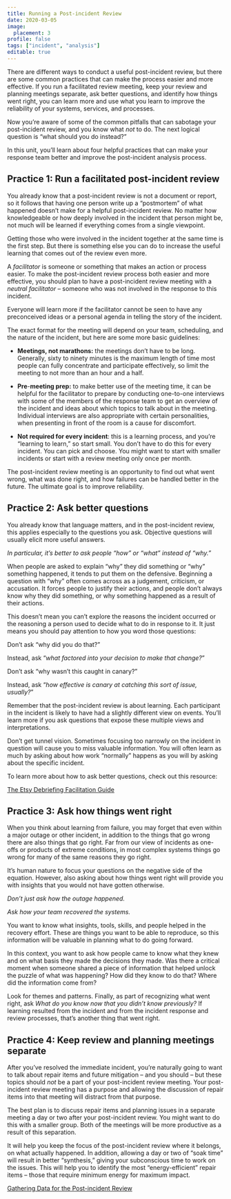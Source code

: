 ```yaml
---
title: Running a Post-incident Review
date: 2020-03-05
image:
  placement: 3
profile: false
tags: ["incident", "analysis"]
editable: true
---
```


There are different ways to conduct a useful post-incident review, but there are
some common practices that can make the process easier and more effective. If
you run a facilitated review meeting, keep your review and planning meetings
separate, ask better questions, and identify how things went right, you can
learn more and use what you learn to improve the reliability of your systems,
services, and processes.

Now you’re aware of some of the common pitfalls that can sabotage your
post-incident review, and you know what *not* to do. The next logical question
is “what should you do instead?”

In this unit, you’ll learn about four helpful practices that can make your
response team better and improve the post-incident analysis process.

## Practice 1: Run a facilitated post-incident review

You already know that a post-incident review is not a document or report, so it
follows that having one person write up a “postmortem” of what happened doesn’t
make for a helpful post-incident review. No matter how knowledgeable or how
deeply involved in the incident that person might be, not much will be learned
if everything comes from a single viewpoint.

Getting those who were involved in the incident together at the same time is the
first step. But there is something else you can do to increase the useful
learning that comes out of the review even more.

A *facilitator* is someone or something that makes an action or process easier.
To make the post-incident review process both easier and more effective, you
should plan to have a post-incident review meeting with a *neutral facilitator*
– someone who was not involved in the response to this incident.

Everyone will learn more if the facilitator cannot be seen to have any
preconceived ideas or a personal agenda in telling the story of the incident.

The exact format for the meeting will depend on your team, scheduling, and the
nature of the incident, but here are some more basic guidelines:

-   **Meetings, not marathons:** the meetings don’t have to be long. Generally,
    sixty to ninety minutes is the maximum length of time most people can fully
    concentrate and participate effectively, so limit the meeting to not more
    than an hour and a half.

-   **Pre**-**meeting prep:** to make better use of the meeting time, it can be
    helpful for the facilitator to prepare by conducting one-to-one interviews
    with some of the members of the response team to get an overview of the
    incident and ideas about which topics to talk about in the meeting.
    Individual interviews are also appropriate with certain personalities, when
    presenting in front of the room is a cause for discomfort.

-   **Not required for every incident**: this is a learning process, and you’re
    “learning to learn,” so start small. You don’t have to do this for every
    incident. You can pick and choose. You might want to start with smaller
    incidents or start with a review meeting only once per month.

The post-incident review meeting is an opportunity to find out what went wrong,
what was done right, and how failures can be handled better in the future. The
ultimate goal is to improve reliability.

## Practice 2: Ask better questions

You already know that language matters, and in the post-incident review, this
applies especially to the questions you ask. Objective questions will usually
elicit more useful answers.

*In particular, it’s better to ask people “how” or “what” instead of “why.”*

When people are asked to explain “why” they did something or “why” something
happened, it tends to put them on the defensive. Beginning a question with “why”
often comes across as a judgement, criticism, or accusation. It forces people to
justify their actions, and people don’t always know why they did something, or
why something happened as a result of their actions.

This doesn’t mean you can’t explore the reasons the incident occurred or the
reasoning a person used to decide what to do in response to it. It just means
you should pay attention to how you word those questions:

Don’t ask “why did you do that?” 

Instead, ask “*what factored into your decision to make that change?*”

Don’t ask “why wasn’t this caught in canary?”

Instead, ask “*how effective is canary at catching this sort of issue,
usually?*”

Remember that the post-incident review is about learning. Each participant in
the incident is likely to have had a slightly different view on events. You’ll
learn more if you ask questions that expose these multiple views and
interpretations.

Don’t get tunnel vision. Sometimes focusing too narrowly on the incident in
question will cause you to miss valuable information. You will often learn as
much by asking about how work “normally” happens as you will by asking about the
specific incident.

To learn more about how to ask better questions, check out this resource:

[The Etsy Debriefing Facilitation
Guide](https://extfiles.etsy.com/DebriefingFacilitationGuide.pdf)

## Practice 3: Ask how things went right

When you think about learning from failure, you may forget that even within a
major outage or other incident, in addition to the things that go wrong there
are also things that go right. Far from our view of incidents as one-offs or
products of extreme conditions, in most complex systems things go wrong for many
of the same reasons they go right.

It’s human nature to focus your questions on the negative side of the equation.
However, also asking about how things went right will provide you with insights
that you would not have gotten otherwise.

*Don’t just ask how the outage happened.*

*Ask how your team recovered the systems.*

You want to know what insights, tools, skills, and people helped in the recovery
effort. These are things you want to be able to reproduce, so this information
will be valuable in planning what to do going forward.

In this context, you want to ask how people came to know what they knew and on
what basis they made the decisions they made. Was there a critical moment when
someone shared a piece of information that helped unlock the puzzle of what was
happening? How did they know to do that? Where did the information come from?

Look for themes and patterns. Finally, as part of recognizing what went right,
ask *What do you know now that you didn’t know previously?* If learning resulted
from the incident and from the incident response and review processes, that’s
another thing that went right.

## Practice 4: Keep review and planning meetings separate

After you’ve resolved the immediate incident, you’re naturally going to want to
talk about repair items and future mitigation – and you should – but these
topics should *not* be a part of your post-incident review meeting. Your
post-incident review meeting has a purpose and allowing the discussion of repair
items into that meeting will distract from that purpose.

The best plan is to discuss repair items and planning issues in a separate
meeting a day or two after your post-incident review. You might want to do this
with a smaller group. Both of the meetings will be more productive as a result
of this separation.

It will help you keep the focus of the post-incident review where it belongs, on
what actually happened. In addition, allowing a day or two of “soak time” will
result in better “synthesis,” giving your subconscious time to work on the
issues. This will help you to identify the most “energy-efficient” repair items
– those that require minimum energy for maximum impact.

[Gathering Data for the Post-incident Review](/post/gathering-data-for-the-post-incident-review/)